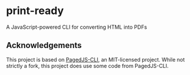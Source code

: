 # print-ready
A JavaScript-powered CLI for converting HTML into PDFs


## Acknowledgements

This project is based on [PagedJS-CLI](https://gitlab.coko.foundation/pagedjs/pagedjs-cli/), an MIT-licensed project. While not strictly a fork, this project does use some code from PagedJS-CLI.

